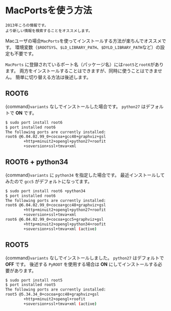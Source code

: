 # MacPortsを使う方法

```{caution}
2013年ころの情報です。
より新しい情報を検索することをオススメします。
```

Macユーザの場合``MacPorts``を使ってインストールする方法が楽ちんでオススメです。
環境変数（``$ROOTSYS``、``$LD_LIBRARY_PATH``、``$DYLD_LIBRARY_PATH``など）の設定も不要です。

``MacPorts`` に登録されているポート名（パッケージ名）には``root5``と``root6``があります。
両方をインストールすることはできますが、同時に使うことはできません。
簡単に切り替える方法は後述します。

## ROOT6

{command}`variants` なしでインストールした場合です。
``python27`` はデフォルトで **ON** です。

```bash
$ sudo port install root6
$ port installed root6
The following ports are currently installed:
root6 @6.04.02.99_0+cocoa+gcc48+graphviz+gsl
        +http+minuit2+opengl+python27+roofit
        +soversion+ssl+tmva+xml
```

## ROOT6 + python34

{command}`variants` に ``python34`` を指定した場合です。
最近インストールしてみたので ``gcc5`` がデフォルトになってます。

```bash
$ sudo port install root6 +python34
$ port installed root6
The following ports are currently installed:
root6 @6.04.02.99_0+cocoa+gcc48+graphviz+gsl
        +http+minuit2+opengl+python27+roofit
        +soversion+ssl+tmva+xml
root6 @6.04.02.99_0+cocoa+gcc5+graphviz+gsl
        +http+minuit2+opengl+python34+roofit
        +soversion+ssl+tmva+xml (active)
```

## ROOT5

{command}`variants` なしでインストールしました。
``python27`` はデフォルトで **OFF** です。
後述する ``PyROOT`` を使用する場合は **ON** にしてインストールする必要があります。

```bash
$ sudo port install root5
$ port installed root5
The following ports are currently installed:
root5 @5.34.34_0+cocoa+gcc48+graphviz+gsl
        +http+minuit2+opengl+roofit
        +soversion+ssl+tmva+xml (active)
```
